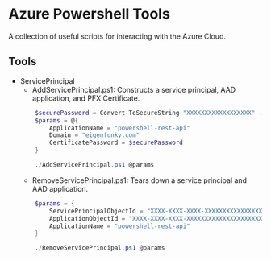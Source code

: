 # Azure Powershell Tools
A collection of useful scripts for interacting with the Azure Cloud.

## Tools
- ServicePrincipal
    - AddServicePrincipal.ps1: Constructs a service principal, AAD application, and PFX Certificate.
    ``` powershell
        $securePassword = Convert-ToSecureString "XXXXXXXXXXXXXXXXXX" -AsPlainText -Force
        $params = @{
            ApplicationName = "powershell-rest-api"
            Domain = "eigenfunky.com"
            CertificatePassword = $securePassword
        }

        ./AddServicePrincipal.ps1 @params
    ```
    - RemoveServicePrincipal.ps1: Tears down a service principal and AAD application.
    ``` powershell
        $params = {
            ServicePrincipalObjectId = "XXXX-XXXX-XXXX-XXXXXXXXXXXXXXXXXXXXX"
            ApplicationObjectId = "XXXX-XXXX-XXXX-XXXXXXXXXXXXXXXXXXXXX"
            ApplicationName = "powershell-rest-api"
        }

        ./RemoveServicePrincipal.ps1 @params
    ```